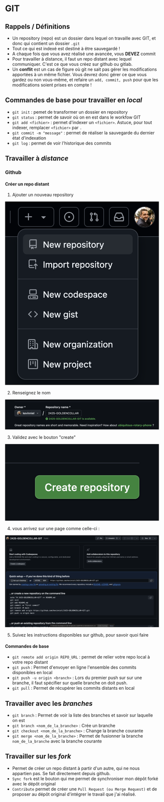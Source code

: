 # GIT

## Rappels / Définitions

- Un repository (repo) est un dossier dans lequel on travaille avec GIT, et donc qui contient un dossier `.git`
- Tout ce qui est indexé est destiné à être sauvegardé !
- A chaque fois que vous avez réalisé une avancée, vous **DEVEZ** commit
- Pour travailler à distance, il faut un repo distant avec lequel communiquer. C'est ce que vous créez sur github ou gitlab.
- Un **conflit** est un cas de figure où git ne sait pas gérer les modifications apportées à un même fichier. Vous devrez donc gérer ce que vous gardez ou non vous-même, et refaire un `add, commit, push` pour que les modifications soient prises en compte !

## Commandes de base pour travailler en _local_

- `git init` : pemet de transformer un dossier en repository
- `git status` : permet de savoir où on en est dans le workfow GIT
- `git add <fichier>` : permet d'indexer un `<fichier>`. Astuce, pour tout indexer, remplacer `<fichier>` par `.`
- `git commit -m "message"` : permet de réaliser la sauvegarde du dernier état d'indexation
- `git log` : permet de voir l'historique des commits

## Travailler à _distance_

### Github

#### Créer un repo distant

1. Ajouter un nouveau repository

![XXX](images/1.png "XXX")

2. Renseignez le nom

![XXX](images/2.png "XXX")

3. Validez avec le bouton "create"

![XXX](images/3.png "XXX")

4. vous arrivez sur une page comme celle-ci :

![XXX](images/4.png "XXX")

5. Suivez les instructions disponibles sur github, pour savoir quoi faire

#### Commandes de base

- `git remote add origin REPO_URL` : permet de relier votre repo local à votre repo distant
- `git push` : Permet d'envoyer en ligne l'ensemble des commits disponibles en local
- `git push -u origin <branch>` : Lors du premier push sur sur une branche, il faut spécifier sur quelle branche on doit push.
- `git pull` : Permet de récupérer les commits distants en local

## Travailler avec les _branches_
- `git branch` : Permet de voir la liste des branches et savoir sur laquelle on est
- `git branch <nom_de_la_branche>` : Crée un branche
- `git checkout <nom_de_la_branche>` : Change la branche courante
- `git merge <nom_de_la_branche>` : Permet de fusionner la branche `nom_de_la_branche` avec la branche courante

## Travailler sur les _fork_
- Permet de créer un repo distant à partir d'un autre, qui ne nous appartien pas. Se fait directement depuis github.
- `Sync fork` est le bouton qui me permet de synchroniser mon dépôt forké avec le dépôt original
- `Contribute` permet de créer une `Pull Request (ou Merge Request)` et de proposer au dépôt original d'intégrer le travail que j'ai réalisé.